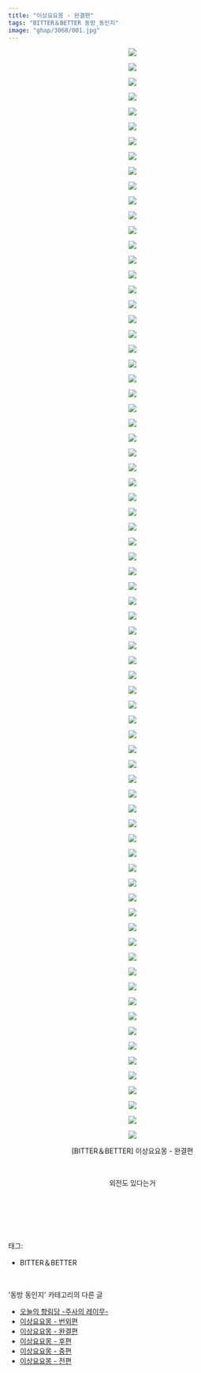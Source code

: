 ```yaml
---
title: "이상요요몽 - 완결편"
tags: "BITTER＆BETTER 동방_동인지"
image: "ghap/3068/001.jpg"
---
```

<div class="article">
<p style="text-align: center; clear: none; float: none;"><img src="{{ site.nasurl }}/ghap/3068/001.jpg"/></p>
<p style="text-align: center; clear: none; float: none;"><img src="{{ site.nasurl }}/ghap/3068/002.jpg"/></p>
<p style="text-align: center; clear: none; float: none;"><img src="{{ site.nasurl }}/ghap/3068/003.jpg"/></p>
<p style="text-align: center; clear: none; float: none;"><img src="{{ site.nasurl }}/ghap/3068/004.jpg"/></p>
<p style="text-align: center; clear: none; float: none;"><img src="{{ site.nasurl }}/ghap/3068/005.jpg"/></p>
<p style="text-align: center; clear: none; float: none;"><img src="{{ site.nasurl }}/ghap/3068/006.jpg"/></p>
<p style="text-align: center; clear: none; float: none;"><img src="{{ site.nasurl }}/ghap/3068/007.jpg"/></p>
<p style="text-align: center; clear: none; float: none;"><img src="{{ site.nasurl }}/ghap/3068/008.jpg"/></p>
<p style="text-align: center; clear: none; float: none;"><img src="{{ site.nasurl }}/ghap/3068/009.jpg"/></p>
<p style="text-align: center; clear: none; float: none;"><img src="{{ site.nasurl }}/ghap/3068/010.jpg"/></p>
<p style="text-align: center; clear: none; float: none;"><img src="{{ site.nasurl }}/ghap/3068/011.jpg"/></p>
<p style="text-align: center; clear: none; float: none;"><img src="{{ site.nasurl }}/ghap/3068/012.jpg"/></p>
<p style="text-align: center; clear: none; float: none;"><img src="{{ site.nasurl }}/ghap/3068/013.jpg"/></p>
<p style="text-align: center; clear: none; float: none;"><img src="{{ site.nasurl }}/ghap/3068/014.jpg"/></p>
<p style="text-align: center; clear: none; float: none;"><img src="{{ site.nasurl }}/ghap/3068/015.jpg"/></p>
<p style="text-align: center; clear: none; float: none;"><img src="{{ site.nasurl }}/ghap/3068/016.jpg"/></p>
<p style="text-align: center; clear: none; float: none;"><img src="{{ site.nasurl }}/ghap/3068/017.jpg"/></p>
<p style="text-align: center; clear: none; float: none;"><img src="{{ site.nasurl }}/ghap/3068/018.jpg"/></p>
<p style="text-align: center; clear: none; float: none;"><img src="{{ site.nasurl }}/ghap/3068/019.jpg"/></p>
<p style="text-align: center; clear: none; float: none;"><img src="{{ site.nasurl }}/ghap/3068/020.jpg"/></p>
<p style="text-align: center; clear: none; float: none;"><img src="{{ site.nasurl }}/ghap/3068/021.jpg"/></p>
<p style="text-align: center; clear: none; float: none;"><img src="{{ site.nasurl }}/ghap/3068/022.jpg"/></p>
<p style="text-align: center; clear: none; float: none;"><img src="{{ site.nasurl }}/ghap/3068/023.jpg"/></p>
<p style="text-align: center; clear: none; float: none;"><img src="{{ site.nasurl }}/ghap/3068/024.jpg"/></p>
<p style="text-align: center; clear: none; float: none;"><img src="{{ site.nasurl }}/ghap/3068/025.jpg"/></p>
<p style="text-align: center; clear: none; float: none;"><img src="{{ site.nasurl }}/ghap/3068/026.jpg"/></p>
<p style="text-align: center; clear: none; float: none;"><img src="{{ site.nasurl }}/ghap/3068/027.jpg"/></p>
<p style="text-align: center; clear: none; float: none;"><img src="{{ site.nasurl }}/ghap/3068/028.jpg"/></p>
<p style="text-align: center; clear: none; float: none;"><img src="{{ site.nasurl }}/ghap/3068/029.jpg"/></p>
<p style="text-align: center; clear: none; float: none;"><img src="{{ site.nasurl }}/ghap/3068/030.jpg"/></p>
<p style="text-align: center; clear: none; float: none;"><img src="{{ site.nasurl }}/ghap/3068/031.jpg"/></p>
<p style="text-align: center; clear: none; float: none;"><img src="{{ site.nasurl }}/ghap/3068/032.jpg"/></p>
<p style="text-align: center; clear: none; float: none;"><img src="{{ site.nasurl }}/ghap/3068/033.jpg"/></p>
<p style="text-align: center; clear: none; float: none;"><img src="{{ site.nasurl }}/ghap/3068/034.jpg"/></p>
<p style="text-align: center; clear: none; float: none;"><img src="{{ site.nasurl }}/ghap/3068/035.jpg"/></p>
<p style="text-align: center; clear: none; float: none;"><img src="{{ site.nasurl }}/ghap/3068/036.jpg"/></p>
<p style="text-align: center; clear: none; float: none;"><img src="{{ site.nasurl }}/ghap/3068/037.jpg"/></p>
<p style="text-align: center; clear: none; float: none;"><img src="{{ site.nasurl }}/ghap/3068/038.jpg"/></p>
<p style="text-align: center; clear: none; float: none;"><img src="{{ site.nasurl }}/ghap/3068/039.jpg"/></p>
<p style="text-align: center; clear: none; float: none;"><img src="{{ site.nasurl }}/ghap/3068/040.jpg"/></p>
<p style="text-align: center; clear: none; float: none;"><img src="{{ site.nasurl }}/ghap/3068/041.jpg"/></p>
<p style="text-align: center; clear: none; float: none;"><img src="{{ site.nasurl }}/ghap/3068/042.jpg"/></p>
<p style="text-align: center; clear: none; float: none;"><img src="{{ site.nasurl }}/ghap/3068/043.jpg"/></p>
<p style="text-align: center; clear: none; float: none;"><img src="{{ site.nasurl }}/ghap/3068/044.jpg"/></p>
<p style="text-align: center; clear: none; float: none;"><img src="{{ site.nasurl }}/ghap/3068/045.jpg"/></p>
<p style="text-align: center; clear: none; float: none;"><img src="{{ site.nasurl }}/ghap/3068/046.jpg"/></p>
<p style="text-align: center; clear: none; float: none;"><img src="{{ site.nasurl }}/ghap/3068/047.jpg"/></p>
<p style="text-align: center; clear: none; float: none;"><img src="{{ site.nasurl }}/ghap/3068/048.jpg"/></p>
<p style="text-align: center; clear: none; float: none;"><img src="{{ site.nasurl }}/ghap/3068/049.jpg"/></p>
<p style="text-align: center; clear: none; float: none;"><img src="{{ site.nasurl }}/ghap/3068/050.jpg"/></p>
<p style="text-align: center; clear: none; float: none;"><img src="{{ site.nasurl }}/ghap/3068/051.jpg"/></p>
<p style="text-align: center; clear: none; float: none;"><img src="{{ site.nasurl }}/ghap/3068/052.jpg"/></p>
<p style="text-align: center; clear: none; float: none;"><img src="{{ site.nasurl }}/ghap/3068/053.jpg"/></p>
<p style="text-align: center; clear: none; float: none;"><img src="{{ site.nasurl }}/ghap/3068/054.jpg"/></p>
<p style="text-align: center; clear: none; float: none;"><img src="{{ site.nasurl }}/ghap/3068/055.jpg"/></p>
<p style="text-align: center; clear: none; float: none;"><img src="{{ site.nasurl }}/ghap/3068/056.jpg"/></p>
<p style="text-align: center; clear: none; float: none;"><img src="{{ site.nasurl }}/ghap/3068/057.jpg"/></p>
<p style="text-align: center; clear: none; float: none;"><img src="{{ site.nasurl }}/ghap/3068/058.jpg"/></p>
<p style="text-align: center; clear: none; float: none;"><img src="{{ site.nasurl }}/ghap/3068/059.jpg"/></p>
<p style="text-align: center; clear: none; float: none;"><img src="{{ site.nasurl }}/ghap/3068/060.jpg"/></p>
<p style="text-align: center; clear: none; float: none;"><img src="{{ site.nasurl }}/ghap/3068/061.jpg"/></p>
<p style="text-align: center; clear: none; float: none;"><img src="{{ site.nasurl }}/ghap/3068/062.jpg"/></p>
<p style="text-align: center; clear: none; float: none;"><img src="{{ site.nasurl }}/ghap/3068/063.jpg"/></p>
<p style="text-align: center; clear: none; float: none;"><img src="{{ site.nasurl }}/ghap/3068/064.jpg"/></p>
<p style="text-align: center; clear: none; float: none;"><img src="{{ site.nasurl }}/ghap/3068/065.jpg"/></p>
<p style="text-align: center; clear: none; float: none;"><img src="{{ site.nasurl }}/ghap/3068/066.jpg"/></p>
<p style="text-align: center; clear: none; float: none;"><img src="{{ site.nasurl }}/ghap/3068/067.jpg"/></p>
<p style="text-align: center; clear: none; float: none;"><img src="{{ site.nasurl }}/ghap/3068/068.jpg"/></p>
<p style="text-align: center; clear: none; float: none;"><img src="{{ site.nasurl }}/ghap/3068/069.jpg"/></p>
<p style="text-align: center; clear: none; float: none;"><img src="{{ site.nasurl }}/ghap/3068/070.jpg"/></p>
<p style="text-align: center; clear: none; float: none;"><img src="{{ site.nasurl }}/ghap/3068/071.jpg"/></p>
<p style="text-align: center; clear: none; float: none;"><img src="{{ site.nasurl }}/ghap/3068/072.jpg"/></p>
<p style="text-align: center; clear: none; float: none;"><img src="{{ site.nasurl }}/ghap/3068/073.jpg"/></p>
<p style="text-align: center; clear: none; float: none;"><img src="{{ site.nasurl }}/ghap/3068/074.jpg"/></p>
<p style="text-align: center; clear: none; float: none;">[BITTER＆BETTER] 이상요요몽 - 완결편</p>
<p style="text-align: center; clear: none; float: none;"><br/></p>
<p style="text-align: center; clear: none; float: none;">외전도 있다는거</p>
<p style="text-align: center; clear: none; float: none;"><br/></p>
<p><br/></p>
</div><br/>
<div class="tagTrail">
<p>태그: </p>
<ul>
<li>BITTER＆BETTER</li>
</ul>
</div><br/>
<div class="another">
<p>'동방 동인지' 카테고리의 다른 글</p>
<ul>
<li><a href="/2017-01-05-ghap_3071">오늘의 향림당 -주사의 레이무-</a></li>
<li><a href="/2017-01-05-ghap_3069">이상요요몽 - 번외편</a></li>
<li><a href="/2017-01-05-ghap_3068">이상요요몽 - 완결편</a></li>
<li><a href="/2017-01-05-ghap_3067">이상요요몽 - 후편</a></li>
<li><a href="/2017-01-05-ghap_3066">이상요요몽 - 중편</a></li>
<li><a href="/2017-01-05-ghap_3065">이상요요몽 - 전편</a></li>
</ul>
</div><br/>
<div class="cb_module cb_fluid">
<div class="cb_wrt cb_profile">
</div><!-- commentList close -->
</div><br/>
